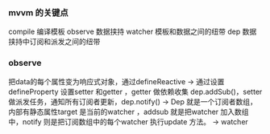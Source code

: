 ### mvvm 的关键点
compile 编译模板
observe 数据挟持
watcher 模板和数据之间的纽带
dep 数据挟持中订阅和派发之间的纽带 
### observe 
把data的每个属性变为响应式对象，通过defineReactive  -> 通过设置defineProperty 设置setter 和getter ，getter 做依赖收集 dep.addSub()，setter 做派发任务，通知所有订阅者更新，dep.notify() ->
Dep 就是一个订阅者数组，内部有静态属性target 是当前的watcher ，addsub 就是把watcher 加入数组中，notify 则是把订阅数组中的每个watcher 执行update 方法。 -> watcher